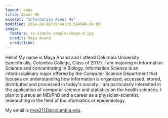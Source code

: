 ```yaml
---
layout: page
title: About Me
excerpt: "Information About Me"
modified: 2014-08-08T19:44:38.564948-04:00
image:
  feature: so-simple-sample-image-4.jpg
  credit: Maya Anand
  creditlink: 
---
```


Hello!  My name is Maya Anand and I attend Columbia University (specifically, Columbia College, Class of 2017).  I am majoring in Information Science and concentrating in Biology. Information Science is an interdisciplinary major offered by the Computer Science Department that focuses on understanding how information is organized, accessed, stored, distributed and processed in today's society. I am particularly interested in the application of computer science and statistics on the health sciences.  I plan to pursue an MD/PhD and a career as a physician-scientist, researching in the field of bioinformatics or epidemiology.

My email is mva2112@columbia.edu.